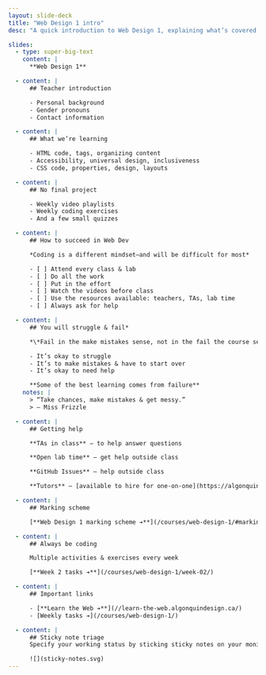 ```yaml
---
layout: slide-deck
title: "Web Design 1 intro"
desc: "A quick introduction to Web Design 1, explaining what’s covered, expectations & marking scheme."

slides:
  - type: super-big-text
    content: |
      **Web Design 1**

  - content: |
      ## Teacher introduction

      - Personal background
      - Gender pronouns
      - Contact information

  - content: |
      ## What we’re learning

      - HTML code, tags, organizing content
      - Accessibility, universal design, inclusiveness
      - CSS code, properties, design, layouts

  - content: |
      ## No final project

      - Weekly video playlists
      - Weekly coding exercises
      - And a few small quizzes

  - content: |
      ## How to succeed in Web Dev

      *Coding is a different mindset—and will be difficult for most*

      - [ ] Attend every class & lab
      - [ ] Do all the work
      - [ ] Put in the effort
      - [ ] Watch the videos before class
      - [ ] Use the resources available: teachers, TAs, lab time
      - [ ] Always ask for help

  - content: |
      ## You will struggle & fail*

      *\*Fail in the make mistakes sense, not in the fail the course sense*

      - It’s okay to struggle
      - It’s to make mistakes & have to start over
      - It’s okay to need help

      **Some of the best learning comes from failure**
    notes: |
      > “Take chances, make mistakes & get messy.”
      > — Miss Frizzle

  - content: |
      ## Getting help

      **TAs in class** — to help answer questions

      **Open lab time** — get help outside class

      **GitHub Issues** — help outside class

      **Tutors** — [available to hire for one-on-one](https://algonquincollege.libguides.com/slc/peer-tutoring)

  - content: |
      ## Marking scheme

      [**Web Design 1 marking scheme ➔**](/courses/web-design-1/#marking-scheme)

  - content: |
      ## Always be coding

      Multiple activities & exercises every week

      [**Week 2 tasks ➔**](/courses/web-design-1/week-02/)

  - content: |
      ## Important links

      - [**Learn the Web ➔**](//learn-the-web.algonquindesign.ca/)
      - [Weekly tasks ➔](/courses/web-design-1/)

  - content: |
      ## Sticky note triage
      Specify your working status by sticking sticky notes on your monitor

      ![](sticky-notes.svg)
---
```

